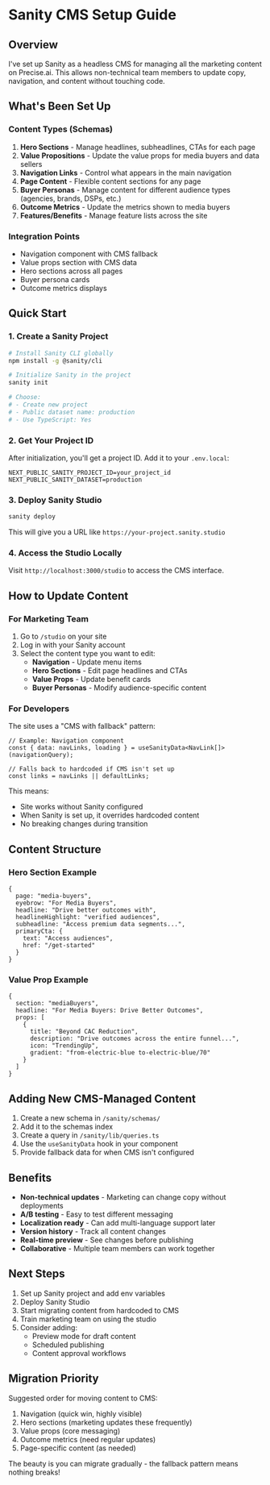 # Sanity CMS Setup Guide

## Overview

I've set up Sanity as a headless CMS for managing all the marketing content on Precise.ai. This allows non-technical team members to update copy, navigation, and content without touching code.

## What's Been Set Up

### Content Types (Schemas)

1. **Hero Sections** - Manage headlines, subheadlines, CTAs for each page
2. **Value Propositions** - Update the value props for media buyers and data sellers
3. **Navigation Links** - Control what appears in the main navigation
4. **Page Content** - Flexible content sections for any page
5. **Buyer Personas** - Manage content for different audience types (agencies, brands, DSPs, etc.)
6. **Outcome Metrics** - Update the metrics shown to media buyers
7. **Features/Benefits** - Manage feature lists across the site

### Integration Points

- Navigation component with CMS fallback
- Value props section with CMS data
- Hero sections across all pages
- Buyer persona cards
- Outcome metrics displays

## Quick Start

### 1. Create a Sanity Project

```bash
# Install Sanity CLI globally
npm install -g @sanity/cli

# Initialize Sanity in the project
sanity init

# Choose:
# - Create new project
# - Public dataset name: production
# - Use TypeScript: Yes
```

### 2. Get Your Project ID

After initialization, you'll get a project ID. Add it to your `.env.local`:

```
NEXT_PUBLIC_SANITY_PROJECT_ID=your_project_id
NEXT_PUBLIC_SANITY_DATASET=production
```

### 3. Deploy Sanity Studio

```bash
sanity deploy
```

This will give you a URL like `https://your-project.sanity.studio`

### 4. Access the Studio Locally

Visit `http://localhost:3000/studio` to access the CMS interface.

## How to Update Content

### For Marketing Team

1. Go to `/studio` on your site
2. Log in with your Sanity account
3. Select the content type you want to edit:
   - **Navigation** - Update menu items
   - **Hero Sections** - Edit page headlines and CTAs
   - **Value Props** - Update benefit cards
   - **Buyer Personas** - Modify audience-specific content

### For Developers

The site uses a "CMS with fallback" pattern:

```tsx
// Example: Navigation component
const { data: navLinks, loading } = useSanityData<NavLink[]>(navigationQuery);

// Falls back to hardcoded if CMS isn't set up
const links = navLinks || defaultLinks;
```

This means:
- Site works without Sanity configured
- When Sanity is set up, it overrides hardcoded content
- No breaking changes during transition

## Content Structure

### Hero Section Example
```
{
  page: "media-buyers",
  eyebrow: "For Media Buyers",
  headline: "Drive better outcomes with",
  headlineHighlight: "verified audiences",
  subheadline: "Access premium data segments...",
  primaryCta: {
    text: "Access audiences",
    href: "/get-started"
  }
}
```

### Value Prop Example
```
{
  section: "mediaBuyers",
  headline: "For Media Buyers: Drive Better Outcomes",
  props: [
    {
      title: "Beyond CAC Reduction",
      description: "Drive outcomes across the entire funnel...",
      icon: "TrendingUp",
      gradient: "from-electric-blue to-electric-blue/70"
    }
  ]
}
```

## Adding New CMS-Managed Content

1. Create a new schema in `/sanity/schemas/`
2. Add it to the schemas index
3. Create a query in `/sanity/lib/queries.ts`
4. Use the `useSanityData` hook in your component
5. Provide fallback data for when CMS isn't configured

## Benefits

- **Non-technical updates** - Marketing can change copy without deployments
- **A/B testing** - Easy to test different messaging
- **Localization ready** - Can add multi-language support later
- **Version history** - Track all content changes
- **Real-time preview** - See changes before publishing
- **Collaborative** - Multiple team members can work together

## Next Steps

1. Set up Sanity project and add env variables
2. Deploy Sanity Studio
3. Start migrating content from hardcoded to CMS
4. Train marketing team on using the studio
5. Consider adding:
   - Preview mode for draft content
   - Scheduled publishing
   - Content approval workflows

## Migration Priority

Suggested order for moving content to CMS:

1. Navigation (quick win, highly visible)
2. Hero sections (marketing updates these frequently)
3. Value props (core messaging)
4. Outcome metrics (need regular updates)
5. Page-specific content (as needed)

The beauty is you can migrate gradually - the fallback pattern means nothing breaks!